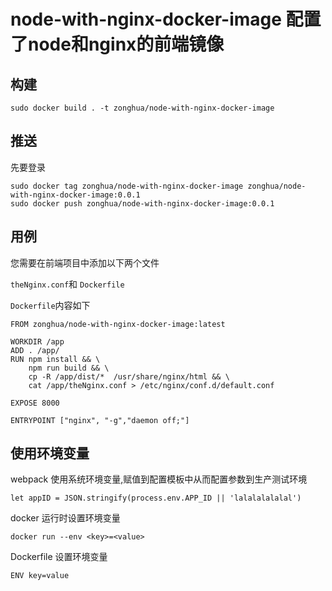 # node-with-nginx-docker-image 配置了node和nginx的前端镜像
## 构建

```
sudo docker build . -t zonghua/node-with-nginx-docker-image
```

## 推送
先要登录
```
sudo docker tag zonghua/node-with-nginx-docker-image zonghua/node-with-nginx-docker-image:0.0.1
sudo docker push zonghua/node-with-nginx-docker-image:0.0.1
```

## 用例
您需要在前端项目中添加以下两个文件

`theNginx.conf`和 `Dockerfile`

`Dockerfile`内容如下
```
FROM zonghua/node-with-nginx-docker-image:latest

WORKDIR /app
ADD . /app/
RUN npm install && \
    npm run build && \
    cp -R /app/dist/*  /usr/share/nginx/html && \
    cat /app/theNginx.conf > /etc/nginx/conf.d/default.conf

EXPOSE 8000

ENTRYPOINT ["nginx", "-g","daemon off;"]
```
## 使用环境变量
webpack 使用系统环境变量,赋值到配置模板中从而配置参数到生产测试环境
```
let appID = JSON.stringify(process.env.APP_ID || 'lalalalalalal')
```
docker 运行时设置环境变量
```
docker run --env <key>=<value>
```
Dockerfile 设置环境变量
```
ENV key=value
```